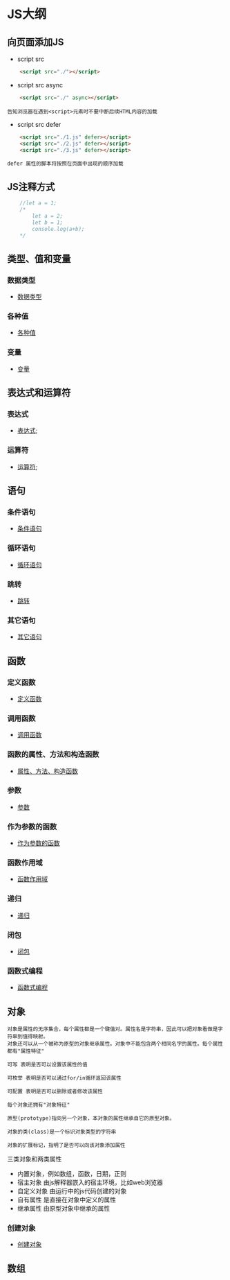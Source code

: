 # JS大纲

## 向页面添加JS
* script src
```html
    <script src="./"></script>
```
* script src async
```html
    <script src="./" async></script>
```
    告知浏览器在遇到<script>元素时不要中断后续HTML内容的加载

* script src defer
```html
    <script src="./1.js" defer></script>
    <script src="./2.js" defer></script>
    <script src="./3.js" defer></script>
```
    defer 属性的脚本将按照在页面中出现的顺序加载

## JS注释方式
```js
    //let a = 1;
    /*
        let a = 2;
        let b = 1;
        console.log(a+b);
    */
```

## 类型、值和变量
 ### 数据类型 
 * [数据类型](./类型、值和变量/数据类型.md)
 ### 各种值 
 * [各种值](./类型、值和变量/各种值.md)
 ### 变量
 * [变量](./类型、值和变量/变量.md)

## 表达式和运算符
### 表达式
* [表达式](./表达式和运算符/表达式.md);

### 运算符
* [运算符](./表达式和运算符/运算符.md);

## 语句
 ### 条件语句
* [条件语句](./语句/条件语句.md)
 ### 循环语句
* [循环语句](./语句/循环语句.md)
 ### 跳转
* [跳转](./语句/跳转.md)
 ### 其它语句
* [其它语句](./语句/其它语句.md)

## 函数
 ### 定义函数
 * [定义函数](./函数/定义函数.md)
 ### 调用函数
 * [调用函数](./函数/调用函数.md)
 ### 函数的属性、方法和构造函数
 * [属性、方法、构造函数](./函数/属性、方法和构造函数.md)
 ### 参数
 * [参数](./函数/参数.md)
 ### 作为参数的函数
 * [作为参数的函数](./函数/作为参数的函数.md)
 ### 函数作用域
 * [函数作用域](./函数/函数作用域.md)
 ### 递归
 * [递归](./函数/递归.md)
 ### 闭包
 * [闭包](./函数/闭包.md)
 ### 函数式编程
 * [函数式编程](./函数/函数式编程.md)
 
## 对象
    
    对象是属性的无序集合，每个属性都是一个键值对。属性名是字符串，因此可以把对象看做是字符串到值得映射。
    对象还可以从一个被称为原型的对象继承属性。对象中不能包含两个相同名字的属性。每个属性都有"属性特征"

    可写 表明是否可以设置该属性的值

    可枚举 表明是否可以通过for/in循环返回该属性

    可配置 表明是否可以删除或者修改该属性

    每个对象还拥有"对象特征"

    原型(prototype)指向另一个对象，本对象的属性继承自它的原型对象。

    对象的类(class)是一个标识对象类型的字符串

    对象的扩展标记，指明了是否可以向该对象添加属性

三类对象和两类属性
* 内置对象，例如数组，函数，日期，正则
* 宿主对象 由js解释器嵌入的宿主环境，比如web浏览器
* 自定义对象 由运行中的js代码创建的对象
* 自有属性 是直接在对象中定义的属性
* 继承属性 由原型对象中继承的属性

 ### 创建对象
 * [创建对象](./对象/创建对象.md)


## 数组 
